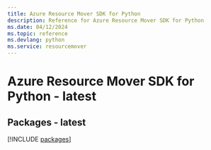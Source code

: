 ```yaml
---
title: Azure Resource Mover SDK for Python
description: Reference for Azure Resource Mover SDK for Python
ms.date: 04/12/2024
ms.topic: reference
ms.devlang: python
ms.service: resourcemover
---
```

# Azure Resource Mover SDK for Python - latest
## Packages - latest
[!INCLUDE [packages](resource-mover-index.md)]
